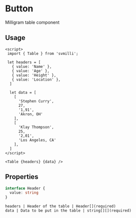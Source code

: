 # Button

Milligram table component

## Usage

```example
<script>
 import { Table } from 'svmilli';

 let headers = [
   { value: 'Name' },
   { value: 'Age' },
   { value: 'Height' },
   { value: 'Location' },
  ]

  let data = [
    [
      'Stephen Curry',
      27,
      '1,91',
      'Akron, OH'
    ],
    [
      'Klay Thompson',
      25,
      '2,01',
      'Los Angeles, CA'
    ],
  ]
</script>

<Table {headers} {data} />
```

## Properties

```ts
interface Header {
  value: string
}
```

```properties
headers | Header of the table | Header[](required)
data | Data to be put in the table | string[][](required)
```
